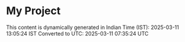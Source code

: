 # My Project

This content is dynamically generated in Indian Time (IST): 2025-03-11 13:05:24 IST
Converted to UTC: 2025-03-11 07:35:24 UTC
